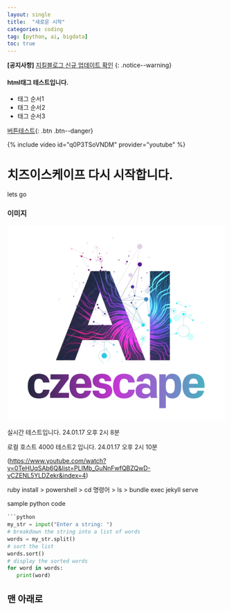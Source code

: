 ```yaml
---
layout: single
title:  "새로운 시작"
categories: coding
tag: [python, ai, bigdata]
toc: true
---
```


**[공지사항]** [지킬블로그 신규 업데이트 확인](http://mmistakes.github.io/minimal-mistakes/docs/quick-start-guide/)
{: .notice--warning}

<div class="notice--success">
<h4> html태그 테스트입니다.</h4>
<ul>
    <li>태그 순서1</li>
    <li>태그 순서2</li>
    <li>태그 순서3</li>   
</ul>
</div> 

[버튼테스트](http://google.com){: .btn .btn--danger}


{% include video id="q0P3TSoVNDM" provider="youtube" %}

# 치즈이스케이프 다시 시작합니다.

lets go



### 이미지

![czescapeimage](/images/2024-01-17-001/czescapeimage-1705466886696-1.png)



실시간 테스트입니다. 24.01.17 오후 2시 8분

로컬 호스트 4000 테스트2 입니다. 24.01.17 오후 2시 10분

(https://www.youtube.com/watch?v=0TeHUqSAb6Q&list=PLIMb_GuNnFwfQBZQwD-vCZENL5YLDZekr&index=4)

ruby install > powershell > cd 명령어 > ls > bundle exec jekyll serve



sample python code

```python
```python
my_str = input("Enter a string: ")  
# breakdown the string into a list of words  
words = my_str.split()  
# sort the list  
words.sort()  
# display the sorted words  
for word in words:  
   print(word)  
```



## 맨 아래로
